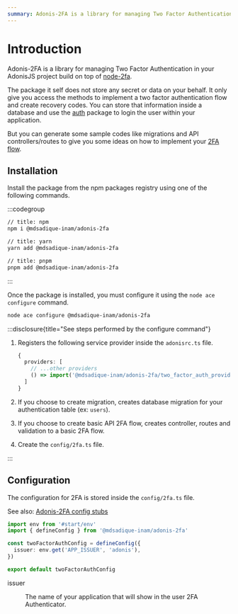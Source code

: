 ```yaml
---
summary: Adonis-2FA is a library for managing Two Factor Authentication in your AdonisJS project.
---
```


# Introduction

Adonis-2FA is a library for managing Two Factor Authentication in your AdonisJS project build on top of [node-2fa](https://github.com/jeremyscalpello/node-2fa).

The package it self does not store any secret or data on your behalf. It only give you access the methods to implement a two factor authentication flow and create recovery codes. You can store that information inside a database and use the [auth](https://docs.adonisjs.com/guides/auth) package to login the user within your application.

But you can generate some sample codes like migrations and API controllers/routes to give you some ideas on how to implement your [2FA flow](https://saaswebsites.com/userflow-articles/two-factor-authentication-2fa-user-flow-examples-and-tips/).

## Installation

Install the package from the npm packages registry using one of the following commands.

:::codegroup

```sh
// title: npm
npm i @mdsadique-inam/adonis-2fa
```

```sh
// title: yarn
yarn add @mdsadique-inam/adonis-2fa
```

```sh
// title: pnpm
pnpm add @mdsadique-inam/adonis-2fa
```

:::

Once the package is installed, you must configure it using the `node ace configure` command.

```sh
node ace configure @mdsadique-inam/adonis-2fa
```

:::disclosure{title="See steps performed by the configure command"}

1. Registers the following service provider inside the `adonisrc.ts` file.

   ```ts
   {
     providers: [
       // ...other providers
       () => import('@mdsadique-inam/adonis-2fa/two_factor_auth_provider'),
     ]
   }
   ```

2. If you choose to create migration, creates database migration for your authentication table (ex: `users`).

3. If you choose to create basic API 2FA flow, creates controller, routes and validation to a basic 2FA flow.

4. Create the `config/2fa.ts` file.

:::

## Configuration

The configuration for 2FA is stored inside the `config/2fa.ts` file.

See also: [Adonis-2FA config stubs](https://github.com/mdsadique-inam/adonis-2fa/blob/develop/stubs/config/2fa.stub)

```ts
import env from '#start/env'
import { defineConfig } from '@mdsadique-inam/adonis-2fa'

const twoFactorAuthConfig = defineConfig({
  issuer: env.get('APP_ISSUER', 'adonis'),
})

export default twoFactorAuthConfig
```

<dl>

<dt>

issuer

</dt>

<dd>

The name of your application that will show in the user 2FA Authenticator.

</dd>

</dl>
